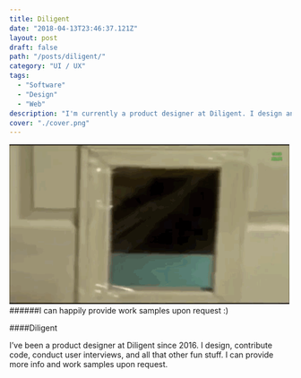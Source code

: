 ```yaml
---
title: Diligent
date: "2018-04-13T23:46:37.121Z"
layout: post
draft: false
path: "/posts/diligent/"
category: "UI / UX"
tags:
  - "Software"
  - "Design"
  - "Web"
description: "I'm currently a product designer at Diligent. I design and sometimes contribute code to software that facilitates board meetings."
cover: "./cover.png"
---
```

![Diligent](./blocked.gif)
######I can happily provide work samples upon request :)

####Diligent

I’ve been a product designer at Diligent since 2016. I design, contribute code, conduct user interviews, and all that other fun stuff.  I can provide more info and work samples upon request. 
